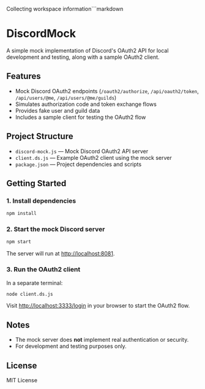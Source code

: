 Collecting workspace information```markdown
# DiscordMock

A simple mock implementation of Discord's OAuth2 API for local development and testing, along with a sample OAuth2 client.

## Features

- Mock Discord OAuth2 endpoints (`/oauth2/authorize`, `/api/oauth2/token`, `/api/users/@me`, `/api/users/@me/guilds`)
- Simulates authorization code and token exchange flows
- Provides fake user and guild data
- Includes a sample client for testing the OAuth2 flow

## Project Structure

- `discord-mock.js` — Mock Discord OAuth2 API server
- `client.ds.js` — Example OAuth2 client using the mock server
- `package.json` — Project dependencies and scripts

## Getting Started

### 1. Install dependencies

```sh
npm install
```

### 2. Start the mock Discord server

```sh
npm start
```

The server will run at [http://localhost:8081](http://localhost:8081).

### 3. Run the OAuth2 client

In a separate terminal:

```sh
node client.ds.js
```

Visit [http://localhost:3333/login](http://localhost:3333/login) in your browser to start the OAuth2 flow.

## Notes

- The mock server does **not** implement real authentication or security.
- For development and testing purposes only.

## License

MIT License
```